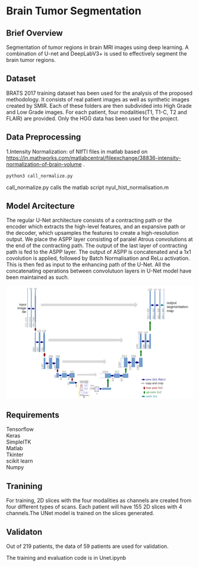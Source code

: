 # Brain Tumor Segmentation

## Brief Overview

Segmentation of tumor regions in brain MRI images using deep learning. A combination of U-net and DeepLabV3+ is used to effectively segment the brain tumor regions.

## Dataset

BRATS 2017 training dataset has been used for the analysis of the proposed methodology. It consists of real patient images as well as synthetic images created by SMIR. Each of these folders are then subdivided into High Grade and Low Grade images. For each patient, four modalities(T1, T1-C, T2 and FLAIR) are provided. Only the HGG data has been used for the project.

## Data Preprocessing

1.Intensity Normalization: of NIfTI files in matlab based on https://in.mathworks.com/matlabcentral/fileexchange/38836-intensity-normalization-of-brain-volume .

```bash
python3 call_normalize.py
```
call_normalize.py calls the matlab script nyul_hist_normalisation.m

## Model Arcitecture
The regular U-Net architecture consists of a contracting path or the encoder which extracts the high-level features, and an expansive path or the decoder, which upsamples the features to create a high-resolution output. We place the ASPP layer consisting of paralel Atrous convolutions at the end of the contracting path. The output of the last layer of contracting path is fed to the ASPP layer. The output of ASPP is concatenated and a 1x1 covolution is applied, followed by Batch Normalisation and ReLu activation. This is then fed as input to the enhancing path of the U-Net. All the concatenating operations between convolutuon layers in U-Net model have been maintained as such.

![alt text](https://github.com/JazBern/BrainTumor-Segmentation/blob/master/archi2%20(1).png)
## Requirements

Tensorflow<br />
Keras<br />
SimpleITK<br />
Matlab<br />
Tkinter<br />
scikit learn<br />
Numpy<br />



## Tranining
For training, 2D slices with the four modalities as channels are created from four different types of scans. Each patient will have 155 2D slices with 4 channels.The UNet model is trained on the slices generated.

## Validaton
Out of 219 patients, the data of 59 patients are used for validation.

The training and evaluation code is in Unet.ipynb






